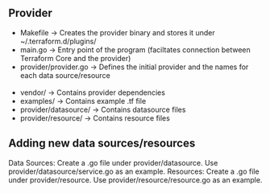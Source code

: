 <h2>Provider</h2>
<ul>
<li>Makefile -> Creates the provider binary and stores it under ~/.terraform.d/plugins/</li>
<li>main.go -> Entry point of the program (faciltates connection between Terraform Core and the provider)</li>
<li>provider/provider.go -> Defines the initial provider and the names for each data source/resource</li>
<br/>
<li>vendor/ -> Contains provider dependencies</li>
<li>examples/ -> Contains example .tf file</li>
<li>provider/datasource/ -> Contains datasource files</li>
<li>provider/resource/ -> Contains resource files</li>
</ul>

<h2>Adding new data sources/resources</h2>
Data Sources: Create a <DATA-SOURCE-NAME>.go file under provider/datasource. Use provider/datasource/service.go as an example.
Resources: Create a <RESOURCE-NAME>.go file under provider/resource. Use provider/resource/resource.go as an example.
